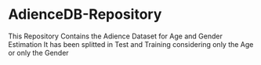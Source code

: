 # AdienceDB-Repository

This Repository Contains the Adience Dataset for Age and Gender Estimation
It has been splitted in Test and Training considering only the Age or only the Gender
